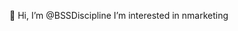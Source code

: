 👋 Hi, I’m @BSSDiscipline
I’m interested in nmarketing


<!---
BSSDiscipline/BSSDiscipline is a ✨ special ✨ repository because its `README.md` (this file) appears on your GitHub profile.
You can click the Preview link to take a look at your changes.
--->
